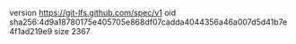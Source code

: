 version https://git-lfs.github.com/spec/v1
oid sha256:4d9a18780175e405705e868df07cadda4044356a46a007d5d41b7e4f1ad219e9
size 2367

